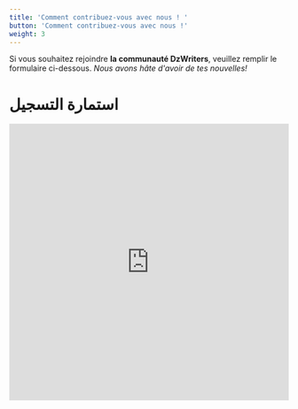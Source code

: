 ```yaml
---
title: 'Comment contribuez-vous avec nous ! '
button: 'Comment contribuez-vous avec nous !'
weight: 3
---
```


Si vous souhaitez rejoindre **la communauté DzWriters**, veuillez remplir le formulaire ci-dessous. *Nous avons hâte d'avoir de tes nouvelles!*

# استمارة التسجيل

<iframe
  src="https://tally.so/embed/m6876P?alignLeft=1&hideTitle=1&transparentBackground=1"
  width="100%"
  height="500"
  frameborder="0"
  marginheight="0"
  marginwidth="0"
  title="استمارة التسجيل في DZ Writers">
</iframe>
